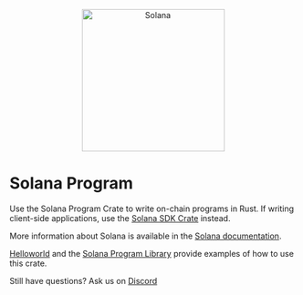 <p align="center">
  <a href="https://solana.com">
    <img alt="Solana" src="https://i.imgur.com/IKyzQ6T.png" width="250" />
  </a>
</p>

# Solana Program

Use the Solana Program Crate to write on-chain programs in Rust.  If writing client-side applications, use the [Solana SDK Crate](https://crates.io/crates/solana-sdk) instead.

More information about Solana is available in the [Solana documentation](https://docs.solana.com/).

[Helloworld](https://github.com/kindtek/example-helloworld) and the [Solana Program Library](https://github.com/kindtek/solana-program-library) provide examples of how to use this crate.

Still have questions?  Ask us on [Discord](https://discordapp.com/invite/pquxPsq)
